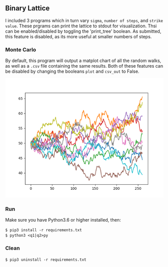 ## Binary Lattice
I included 3 programs which in turn vary `sigma`, `number of steps`, and `strike value`. These prgrams can print the lattice to stdout for visualization. Thsi can be enabled/disabled by toggling the 'print_tree' boolean. As submitted, this feature is disabled, as its more useful at smaller numbers of steps.

### Monte Carlo
By default, this program will output a matplot chart of all the random walks, as well as a `.csv` file containing the same results. Both of these features can be disabled by changing the booleans `plot` and `csv_out` to False.

![Random Walks](monte-carlo/plots/1.1.png)

### Run
Make sure you have Python3.6 or higher installed, then:

`$ pip3 install -r requirements.txt`  
`$ python3 <q1|q2>py`

### Clean
`$ pip3 uninstall -r requirements.txt`

